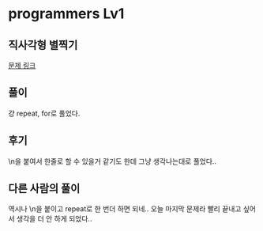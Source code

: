 # programmers Lv1

## 직사각형 별찍기

[문제 링크](https://programmers.co.kr/learn/courses/30/lessons/12969)

## 풀이

걍 repeat, for로 풀었다. 

## 후기

\n을 붙여서 한줄로 할 수 있을거 같기도 한데 그냥 생각나는대로 풀었다..

## 다른 사람의 풀이

역시나 \n을 붙이고 repeat로 한 번더 하면 되네.. 
오늘 마지막 문제라 빨리 끝내고 싶어서 생각을 더 안 하게 되었다.. 